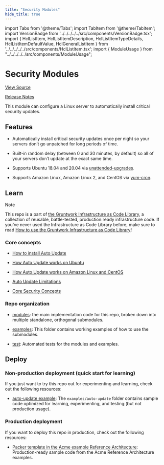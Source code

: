 ```yaml
---
title: "Security Modules"
hide_title: true
---
```


import Tabs from '@theme/Tabs';
import TabItem from '@theme/TabItem';
import VersionBadge from '../../../../../src/components/VersionBadge.tsx';
import { HclListItem, HclListItemDescription, HclListItemTypeDetails, HclListItemDefaultValue, HclGeneralListItem } from '../../../../../src/components/HclListItem.tsx';
import { ModuleUsage } from "../../../../../src/components/ModuleUsage";

<VersionBadge repoTitle="Security Modules" version="0.72.0" lastModifiedVersion="0.71.4"/>

# Security Modules

<a href="https://github.com/gruntwork-io/terraform-aws-security/tree/v0.72.0/modules/auto-update" className="link-button" title="View the source code for this module in GitHub.">View Source</a>

<a href="https://github.com/gruntwork-io/terraform-aws-security/releases/tag/v0.71.4" className="link-button" title="Release notes for only versions which impacted this module.">Release Notes</a>

This module can configure a Linux server to automatically install critical security updates.

## Features

*   Automatically install critical security updates once per night so your servers don’t go unpatched for long periods of time.

*   Built-in random delay (between 0 and 30 minutes, by default) so all of your servers don’t update at the exact same time.

*   Supports Ubuntu 18.04 and 20.04 via [unattended-upgrades](https://help.ubuntu.com/lts/serverguide/automatic-updates.html).

*   Supports Amazon Linux, Amazon Linux 2, and CentOS via [yum-cron](http://man7.org/linux/man-pages/man8/yum-cron.8.html).

## Learn

Note

This repo is a part of [the Gruntwork Infrastructure as Code Library](https://gruntwork.io/infrastructure-as-code-library/), a collection of reusable, battle-tested, production ready infrastructure code. If you’ve never used the Infrastructure as Code Library before, make sure to read [How to use the Gruntwork Infrastructure as Code Library](https://gruntwork.io/guides/foundations/how-to-use-gruntwork-infrastructure-as-code-library/)!

### Core concepts

*   [How to install Auto Update](https://github.com/gruntwork-io/terraform-aws-security/tree/v0.72.0/modules/auto-update/core-concepts.md#installation)

*   [How Auto Update works on Ubuntu](https://github.com/gruntwork-io/terraform-aws-security/tree/v0.72.0/modules/auto-update/core-concepts.md#ubuntu-support)

*   [How Auto Update works on Amazon Linux and CentOS](https://github.com/gruntwork-io/terraform-aws-security/tree/v0.72.0/modules/auto-update/core-concepts.md#amazon-linux-and-centos-support)

*   [Auto Update Limitations](https://github.com/gruntwork-io/terraform-aws-security/tree/v0.72.0/modules/auto-update/core-concepts.md#limitations)

*   [Core Security Concepts](https://github.com/gruntwork-io/terraform-aws-security/tree/v0.72.0/README.adoc#core-concepts)

### Repo organization

*   [modules](https://github.com/gruntwork-io/terraform-aws-security/tree/v0.72.0/modules): the main implementation code for this repo, broken down into multiple standalone, orthogonal submodules.

*   [examples](https://github.com/gruntwork-io/terraform-aws-security/tree/v0.72.0/examples): This folder contains working examples of how to use the submodules.

*   [test](https://github.com/gruntwork-io/terraform-aws-security/tree/v0.72.0/test): Automated tests for the modules and examples.

## Deploy

### Non-production deployment (quick start for learning)

If you just want to try this repo out for experimenting and learning, check out the following resources:

*   [auto-update example](https://github.com/gruntwork-io/terraform-aws-security/tree/v0.72.0/examples/auto-update): The `examples/auto-update` folder contains sample code optimized for learning, experimenting, and testing (but not production usage).

### Production deployment

If you want to deploy this repo in production, check out the following resources:

*   [Packer template in the Acme example Reference Architecture](https://github.com/gruntwork-io/infrastructure-modules-multi-account-acme/blob/main/services/eks-cluster/packer/eks-node.json): Production-ready sample code from the Acme Reference Architecture examples.


<!-- ##DOCS-SOURCER-START
{
  "originalSources": [
    "https://github.com/gruntwork-io/terraform-aws-security/tree/v0.72.0/modules/auto-update/readme.adoc",
    "https://github.com/gruntwork-io/terraform-aws-security/tree/v0.72.0/modules/auto-update/variables.tf",
    "https://github.com/gruntwork-io/terraform-aws-security/tree/v0.72.0/modules/auto-update/outputs.tf"
  ],
  "sourcePlugin": "module-catalog-api",
  "hash": "62e7d15df4650849a2e273362aa01e9b"
}
##DOCS-SOURCER-END -->
